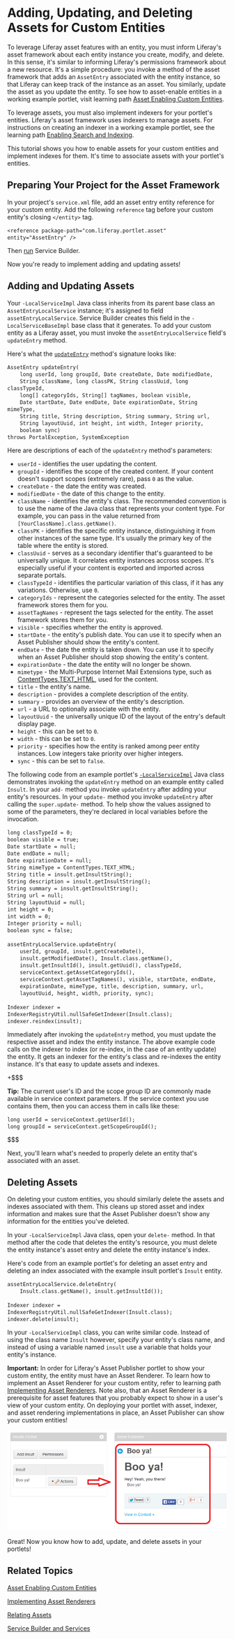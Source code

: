 # Adding, Updating, and Deleting Assets for Custom Entities [](id=adding-updating-and-deleting-assets-for-custom-entities)

<!--
Testing Notes:

The starting example portlet for this tutorial is at ...
liferay-docs\develop\tutorials\tutorials-sdk-6.2-ga3\portlets\asset-framework-01-begin-insults-portlet

On completing this tutorial, the example portlet looks like the portlet at ...
liferay-docs\develop\tutorials\tutorials-sdk-6.2-ga3\portlets\asset-framework-02-asset-enable-insults-portlet

Make sure to read their README files. - Jim
-->

To leverage Liferay asset features with an entity, you must inform Liferay's
asset framework about each entity instance you create, modify, and delete. In
this sense, it's similar to informing Liferay's permissions framework about a
new resource. It's a simple procedure: you invoke a method of the asset
framework that adds an `AssetEntry` associated with the entity instance, so that
Liferay can keep track of the instance as an asset. You similarly, update the
asset as you update the entity. To see how to asset-enable entities in a working example portlet, visit learning
path [Asset Enabling Custom Entities](/develop/learning-paths/-/knowledge_base/6-2/asset-enabling-custom-entities).

To leverage assets, you must also implement indexers for your portlet's
entities. Liferay's asset framework uses indexers to manage assets. For
instructions on
creating an indexer in a working example portlet, see the learning path [Enabling Search and Indexing](/develop/learning-paths/-/knowledge_base/6-2/enabling-search-and-indexing).

This tutorial shows you how to enable assets for your custom entities and
implement indexes for them. It's time to associate assets with your portlet's
entities. 

## Preparing Your Project for the Asset Framework [](id=preparing-your-project-for-the-asset-framework)

In your project's `service.xml` file, add an asset entry entity reference for
your custom entity. Add the following `reference` tag before your custom
entity's closing `</entity>` tag.

    <reference package-path="com.liferay.portlet.asset" entity="AssetEntry" />

Then [run](/develop/tutorials/-/knowledge_base/6-2/running-service-builder-and-understanding-the-generated-code)
Service Builder.

Now you're ready to implement adding and updating assets!

## Adding and Updating Assets [](id=adding-and-updating-assets)

Your `-LocalServiceImpl` Java class inherits from its parent base class an
`AssetEntryLocalService` instance; it's assigned to field
`assetEntryLocalService`. Service Builder creates this field in the
`-LocalServiceBaseImpl` base class that it generates. To add your custom entity
as a Liferay asset, you must invoke the `assetEntryLocalService` field's
`updateEntry` method. 

Here's what the [`updateEntry`](http://docs.liferay.com/portal/6.2/javadocs-all/com/liferay/portlet/asset/service/impl/AssetEntryLocalServiceImpl.html)
method's signature looks like:

    AssetEntry updateEntry(
		long userId, long groupId, Date createDate, Date modifiedDate,
		String className, long classPK, String classUuid, long classTypeId,
		long[] categoryIds, String[] tagNames, boolean visible,
		Date startDate, Date endDate, Date expirationDate, String mimeType,
		String title, String description, String summary, String url,
		String layoutUuid, int height, int width, Integer priority,
		boolean sync)
	throws PortalException, SystemException

Here are descriptions of each of the `updateEntry` method's parameters: 

-   `userId` - identifies the user updating the content. 
-   `groupId` - identifies the scope of the created content. If your content
    doesn't support scopes (extremely rare), pass `0` as the value. 
-   `createDate` - the date the entity was created.
-   `modifiedDate` - the date of this change to the entity.
-   `className` - identifies the entity's class. The recommended convention
    is to use the name of the Java class that represents your content type. For
    example, you can pass in the value returned from
    `[YourClassName].class.getName()`. 
-   `classPK` - identifies the specific entity instance, distinguishing it
    from other instances of the same type. It's usually the primary key of the
    table where the entity is stored.
-   `classUuid` - serves as a secondary identifier that's guaranteed  to
    be universally unique. It correlates entity instances accross scopes. It's
    especially useful if your content is exported and imported across separate
    portals. 
-   `classTypeId` - identifies the particular variation of this class, if it has
    any variations. Otherwise, use `0`. 
-   `categoryIds` - represent the categories selected for the entity.
    The asset framework stores them for you. 
-   `assetTagNames` - represent the tags selected for the entity.
    The asset framework stores them for you.
-   `visible` - specifies whether the entity is approved. 
-   `startDate` - the entity's publish date. You can use it to specify when an
     Asset Publisher should show the entity's content.
-   `endDate` - the date the entity is taken down. You can use it to specify
     when an Asset Publisher should stop showing the entity's content.
-   `expirationDate` - the date the entity will no longer be shown. 
-   `mimetype` - the Multi-Purpose Internet Mail Extensions type, such as [ContentTypes.TEXT_HTML](http://docs.liferay.com/portal/6.2/javadocs-all/com/liferay/portal/kernel/util/ContentTypes.html#TEXT_HTML),
    used for the content.
-   `title` - the entity's name.
-   `description` - provides a complete description of the entity.
-   `summary` - provides an overview of the entity's description. 
-   `url` - a URL to optionally associate with the entity. 
-   `layoutUuid` - the universally unique ID of the layout of the entry's
    default display page.
-   `height` - this can be set to `0`.
-   `width` - this can be set to `0`.
-   `priority` - specifies how the entity is ranked among peer entity instances.
    Low integers take priority over higher integers.
-   `sync` - this can be set to `false`.

The following code from an example portlet's [`-LocalServiceImpl`](https://github.com/liferay/liferay-docs/blob/6.2.x/develop/tutorials/tutorials-sdk-6.2-ga3/portlets/asset-framework-02-asset-enable-insults-portlet/docroot/WEB-INF/src/com/liferay/docs/insult/service/impl/InsultLocalServiceImpl.java)
Java class demonstrates invoking the `updateEntry` method on an example entity
called `Insult`. In your `add-` method you invoke `updateEntry` after adding
your entity's resources. In your `update-` method you invoke `updateEntry` after
calling the `super.update-` method. To help show the values assigned to some of
the parameters, they're declared in local variables before the invocation.

    long classTypeId = 0;
    boolean visible = true;
    Date startDate = null;
    Date endDate = null;
    Date expirationDate = null;
    String mimeType = ContentTypes.TEXT_HTML;
    String title = insult.getInsultString();
    String description = insult.getInsultString();
    String summary = insult.getInsultString();
    String url = null;
    String layoutUuid = null;
    int height = 0;
    int width = 0;
    Integer priority = null;
    boolean sync = false;

    assetEntryLocalService.updateEntry(
        userId, groupId, insult.getCreateDate(),
        insult.getModifiedDate(), Insult.class.getName(),
        insult.getInsultId(), insult.getUuid(), classTypeId,
        serviceContext.getAssetCategoryIds(),
        serviceContext.getAssetTagNames(), visible, startDate, endDate,
        expirationDate, mimeType, title, description, summary, url,
        layoutUuid, height, width, priority, sync);

    Indexer indexer = IndexerRegistryUtil.nullSafeGetIndexer(Insult.class);
    indexer.reindex(insult);

Immediately after invoking the `updateEntry` method, you must update the
respective asset and index the entity instance. The above example code calls on
the indexer to index (or re-index, in the case of an entity update) the entity.
It gets an indexer for the entity's class and re-indexes the entity instance.
It's that easy to update assets and indexes.

+$$$

**Tip:** The current user's ID and the scope group ID are commonly made
available in service context parameters. If the service context you use contains
them, then you can access them in calls like these:

	long userId = serviceContext.getUserId();
	long groupId = serviceContext.getScopeGroupId();

$$$

Next, you'll learn what's needed to properly delete an entity that's associated
with an asset. 

## Deleting Assets [](id=deleting-assets)

On deleting your custom entities, you should similarly delete the assets and
indexes associated with them. This cleans up stored asset and index information
and makes sure that the Asset Publisher doesn't show any information for the
entities you've deleted.

In your `-LocalServiceImpl` Java class, open your `delete-` method. In that
method after the code that deletes the entity's resource, you must delete the
entity instance's asset entry and delete the entity instance's index. 

Here's code from an example portlet's for deleting an asset entry and deleting
an index associated with the example insult portlet's `Insult` entity. 

    assetEntryLocalService.deleteEntry(
        Insult.class.getName(), insult.getInsultId());

    Indexer indexer = IndexerRegistryUtil.nullSafeGetIndexer(Insult.class);
    indexer.delete(insult);

In your `-LocalServiceImpl` class, you can write similar code. Instead of using
the class name `Insult` however, specify your entity's class name, and instead
of using a variable named `insult` use a variable that holds your entity's
instance. 

**Important:** In order for Liferay's Asset Publisher portlet to show your
custom entity, the entity must have an Asset Renderer. To learn how to implement
an Asset Renderer for your custom entity, refer to learning path [Implementing Asset Renderers](/develop/learning-paths/-/knowledge_base/6-2/implementing-asset-renderers).
Note also, that an Asset Renderer is a prerequisite for asset features that you
probably expect to show in a user's view of your custom entity. On deploying
your portlet with asset, indexer, and asset rendering implementations in place,
an Asset Publisher can show your custom entities! 

![Figure 1: It can be useful to show custom entities, like this example insult entity, in a JSP or in an Asset Publisher.](../../images/basic-asset-in-asset-publisher.png)

Great! Now you know how to add, update, and delete assets in your portlets!

## Related Topics [](id=related-topics)

[Asset Enabling Custom Entities](/develop/learning-paths/-/knowledge_base/6-2/asset-enabling-custom-entities)

[Implementing Asset Renderers](/develop/learning-paths/-/knowledge_base/6-2/implementing-asset-renderers)

[Relating Assets](/develop/tutorials/-/knowledge_base/6-2/relating-assets)

[Service Builder and Services](/develop/tutorials/-/knowledge_base/6-2/service-builder)
